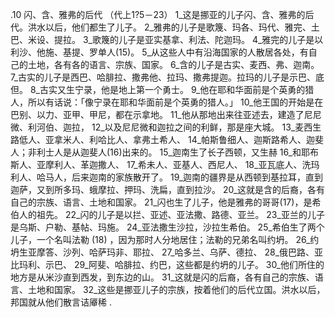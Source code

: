 .10 
闪、含、雅弗的后代 
（代上1?5－23） 
1_这是挪亚的儿子闪、含、雅弗的后代。洪水以后，他们都生了儿子。 2_雅弗的儿子是歌篾、玛各、玛代、雅完、土巴、米设、提拉。 3_歌篾的儿子是亚实基拿、利法、陀迦玛。 4_雅完的儿子是以利沙、他施、基提、罗单人(15)。 5_从这些人中有沿海国家的人散居各处，有自己的土地，各有各的语言、宗族、国家。 6_含的儿子是古实、麦西、弗、迦南。 7_古实的儿子是西巴、哈腓拉、撒弗他、拉玛、撒弗提迦。拉玛的儿子是示巴、底但。 8_古实又生宁录，他是地上第一个勇士。 9_他在耶和华面前是个英勇的猎人，所以有话说：「像宁录在耶和华面前是个英勇的猎人。」 10_他王国的开始是在巴别、以力、亚甲、甲尼，都在示拿地。 11_他从那地出来往亚述去，建造了尼尼微、利河伯、迦拉， 12_以及尼尼微和迦拉之间的利鲜，那是座大城。 13_麦西生路低人、亚拿米人、利哈比人、拿弗土希人、 14_帕斯鲁细人、迦斯路希人、迦斐人；非利士人是从迦斐人(16)出来的。 
15_迦南生了长子西顿，又生赫 16_和耶布斯人、亚摩利人、革迦撒人、 17_希未人、亚基人、西尼人、 18_亚瓦底人、洗玛利人、哈马人，后来迦南的家族散开了。 19_迦南的疆界是从西顿到基拉耳，直到迦萨，又到所多玛、蛾摩拉、押玛、洗扁，直到拉沙。 20_这就是含的后裔，各有自己的宗族、语言、土地和国家。 
21_闪也生了儿子，他是雅弗的哥哥(17)，是希伯人的祖先。 22_闪的儿子是以拦、亚述、亚法撒、路德、亚兰。 23_亚兰的儿子是乌斯、户勒、基帖、玛施。 24_亚法撒生沙拉，沙拉生希伯。 25_希伯生了两个儿子，一个名叫法勒 (18) ，因为那时人分地居住；法勒的兄弟名叫约坍。 26_约坍生亚摩答、沙列、哈萨玛非、耶拉、 27_哈多兰、乌萨、德拉、 28_俄巴路、亚比玛利、示巴、 29_阿斐、哈腓拉、约巴，这些都是约坍的儿子。 30_他们所住的地方是从米沙直到西发，到东边的山。 31_这就是闪的后裔，各有自己的宗族、语言、土地和国家。 
32_这些是挪亚儿子的宗族，按着他们的后代立国。洪水以后，邦国就从他们散言诘厣稀 
. 